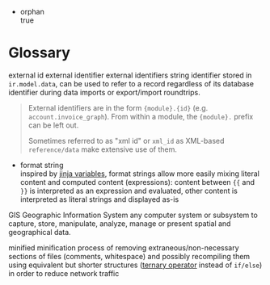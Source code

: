   - orphan  
    true

# Glossary

<div class="glossary">

external id external identifier external identifiers string identifier
stored in `ir.model.data`, can be used to refer to a record regardless
of its database identifier during data imports or export/import
roundtrips.

> External identifiers are in the form `{module}.{id}` (e.g.
> `account.invoice_graph`). From within a module, the `{module}.` prefix
> can be left out.
> 
> Sometimes referred to as "xml id" or `xml_id` as XML-based
> `reference/data` make extensive use of them.

  - format string  
    inspired by [jinja
    variables](http://jinja.pocoo.org/docs/dev/templates/#variables),
    format strings allow more easily mixing literal content and computed
    content (expressions): content between `{{` and `}}` is interpreted
    as an expression and evaluated, other content is interpreted as
    literal strings and displayed as-is

GIS Geographic Information System any computer system or subsystem to
capture, store, manipulate, analyze, manage or present spatial and
geographical data.

minified minification process of removing extraneous/non-necessary
sections of files (comments, whitespace) and possibly recompiling them
using equivalent but shorter structures ([ternary
operator](http://en.wikipedia.org/wiki/%3F:) instead of `if/else`) in
order to reduce network traffic

</div>

